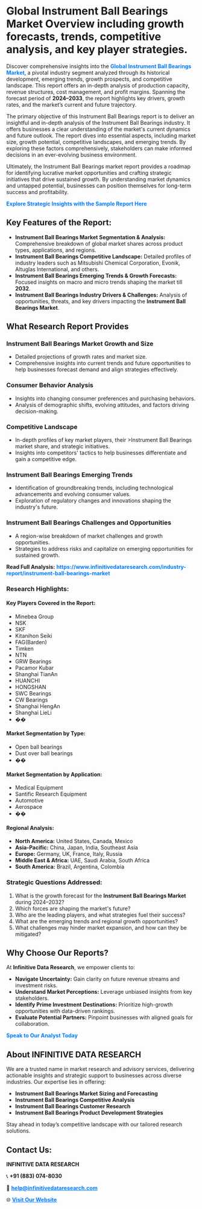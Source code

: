 <h1>Global Instrument Ball Bearings Market Overview including growth forecasts, trends, competitive analysis, and key player strategies.</h1>
<p>
Discover comprehensive insights into the 
<a href="https://www.infinitivedataresearch.com/industry-report/instrument-ball-bearings-market" rel="dofollow" style="color: #007BFF; text-decoration: none;"><strong>Global Instrument Ball Bearings Market</strong></a>, a pivotal industry segment analyzed through its historical development, emerging trends, growth prospects, and competitive landscape. This report offers an in-depth analysis of production capacity, revenue structures, cost management, and profit margins. Spanning the forecast period of <strong>2024–2033</strong>, the report highlights key drivers, growth rates, and the market’s current and future trajectory.
</p>
<p>
The primary objective of this Instrument Ball Bearings report is to deliver an insightful and in-depth analysis of the Instrument Ball Bearings industry. It offers businesses a clear understanding of the market's current dynamics and future outlook. The report dives into essential aspects, including market size, growth potential, competitive landscapes, and emerging trends. By exploring these factors comprehensively, stakeholders can make informed decisions in an ever-evolving business environment.
</p>
<p>
Ultimately, the Instrument Ball Bearings market report provides a roadmap for identifying lucrative market opportunities and crafting strategic initiatives that drive sustained growth. By understanding market dynamics and untapped potential, businesses can position themselves for long-term success and profitability.
</p>
<p>
<a href="https://www.infinitivedataresearch.com/request-sample/reportId=108410" style="color: #007BFF; text-decoration: none;"><strong>Explore Strategic Insights with the Sample Report Here</strong></a>
</p>

<h2>Key Features of the Report:</h2>
<ul>
<li><strong>Instrument Ball Bearings Market Segmentation & Analysis:</strong> Comprehensive breakdown of global market shares across product types, applications, and regions.</li>
<li><strong>Instrument Ball Bearings Competitive Landscape:</strong> Detailed profiles of industry leaders such as Mitsubishi Chemical Corporation, Evonik, Altuglas International, and others.</li>
<li><strong>Instrument Ball Bearings Emerging Trends & Growth Forecasts:</strong> Focused insights on macro and micro trends shaping the market till <strong>2032</strong>.</li>
<li><strong>Instrument Ball Bearings Industry Drivers & Challenges:</strong> Analysis of opportunities, threats, and key drivers impacting the <strong>Instrument Ball Bearings Market</strong>.</li>
</ul>

<h2>What Research Report Provides</h2>
<h3>Instrument Ball Bearings Market Growth and Size</h3>
<ul>
<li>Detailed projections of growth rates and market size.</li>
<li>Comprehensive insights into current trends and future opportunities to help businesses forecast demand and align strategies effectively.</li>
</ul>

<h3>Consumer Behavior Analysis</h3>
<ul>
<li>Insights into changing consumer preferences and purchasing behaviors.</li>
<li>Analysis of demographic shifts, evolving attitudes, and factors driving decision-making.</li>
</ul>

<h3>Competitive Landscape</h3>
<ul>
<li>In-depth profiles of key market players, their >Instrument Ball Bearings market share, and strategic initiatives.</li>
<li>Insights into competitors' tactics to help businesses differentiate and gain a competitive edge.</li>
</ul>

<h3>Instrument Ball Bearings Emerging Trends</h3>
<ul>
<li>Identification of groundbreaking trends, including technological advancements and evolving consumer values.</li>
<li>Exploration of regulatory changes and innovations shaping the industry's future.</li>
</ul>

<h3>Instrument Ball Bearings Challenges and Opportunities</h3>
<ul>
<li>A region-wise breakdown of market challenges and growth opportunities.</li>
<li>Strategies to address risks and capitalize on emerging opportunities for sustained growth.</li>
</ul>
<p><strong>Read Full Analysis:</strong> <a href="https://www.infinitivedataresearch.com/industry-report/instrument-ball-bearings-market" rel="dofollow" style="color: #007BFF; text-decoration: none;"><strong>https://www.infinitivedataresearch.com/industry-report/instrument-ball-bearings-market</strong></a></p>
<h3>Research Highlights:</h3>
<h4>Key Players Covered in the Report:</h4>
<ul><li>Minebea Group</li><li>NSK</li><li>SKF</li><li>Kitanihon Seiki</li><li>FAG(Barden)</li><li>Timken</li><li>NTN</li><li>GRW Bearings</li><li>Pacamor Kubar</li><li>Shanghai TianAn</li><li>HUANCHI</li><li>HONGSHAN</li><li>SWC Bearings</li><li>CW Bearings</li><li>Shanghai HengAn</li><li>Shanghai LieLi</li><li>��</li></ul>
<h4>Market Segmentation by Type:</h4>
<ul><li>Open ball bearings</li><li>Dust over ball bearings</li><li>��</li></ul>
<h4>Market Segmentation by Application:</h4>
<ul><li>Medical Equipment</li><li>Santific Research Equipment</li><li>Automotive</li><li>Aerospace</li><li>��</li></ul>

<h4>Regional Analysis:</h4>
<ul>
<li><strong>North America:</strong> United States, Canada, Mexico</li>
<li><strong>Asia-Pacific:</strong> China, Japan, India, Southeast Asia</li>
<li><strong>Europe:</strong> Germany, UK, France, Italy, Russia</li>
<li><strong>Middle East & Africa:</strong> UAE, Saudi Arabia, South Africa</li>
<li><strong>South America:</strong> Brazil, Argentina, Colombia</li>
</ul>

<h3>Strategic Questions Addressed:</h3>
<ol>
<li>What is the growth forecast for the <strong>Instrument Ball Bearings Market</strong> during 2024–2032?</li>
<li>Which forces are shaping the market's future?</li>
<li>Who are the leading players, and what strategies fuel their success?</li>
<li>What are the emerging trends and regional growth opportunities?</li>
<li>What challenges may hinder market expansion, and how can they be mitigated?</li>
</ol>

<h2>Why Choose Our Reports?</h2>
<p>At <strong>Infinitive Data Research</strong>, we empower clients to:</p>
<ul>
<li><strong>Navigate Uncertainty:</strong> Gain clarity on future revenue streams and investment risks.</li>
<li><strong>Understand Market Perceptions:</strong> Leverage unbiased insights from key stakeholders.</li>
<li><strong>Identify Prime Investment Destinations:</strong> Prioritize high-growth opportunities with data-driven rankings.</li>
<li><strong>Evaluate Potential Partners:</strong> Pinpoint businesses with aligned goals for collaboration.</li>
</ul>
<p><a href="https://www.infinitivedataresearch.com/industry-report/instrument-ball-bearings-market" rel="dofollow" style="color: #007BFF; text-decoration: none;"><strong>Speak to Our Analyst Today</strong></a></p>

<h2>About INFINITIVE DATA RESEARCH</h2>
<p>We are a trusted name in market research and advisory services, delivering actionable insights and strategic support to businesses across diverse industries. Our expertise lies in offering:</p>
<ul>
<li><strong>Instrument Ball Bearings Market Sizing and Forecasting</strong></li>
<li><strong>Instrument Ball Bearings Competitive Analysis</strong></li>
<li><strong>Instrument Ball Bearings Customer Research</strong></li>
<li><strong>Instrument Ball Bearings Product Development Strategies</strong></li>
</ul>
<p>Stay ahead in today’s competitive landscape with our tailored research solutions.</p>

<h2>Contact Us:</h2>
<p><strong>INFINITIVE DATA RESEARCH</strong></p>
<p>📞 <strong>+91 (883) 074-8030</strong></p>
<p>📧 <strong><a href="mailto:help@infinitivedataresearch.com" style="color: #007BFF;">help@infinitivedataresearch.com</a></strong></p>
<p>🌐 <strong><a href="https://www.infinitivedataresearch.com" rel="dofollow" style="color: #007BFF;">Visit Our Website</a></strong></p>
